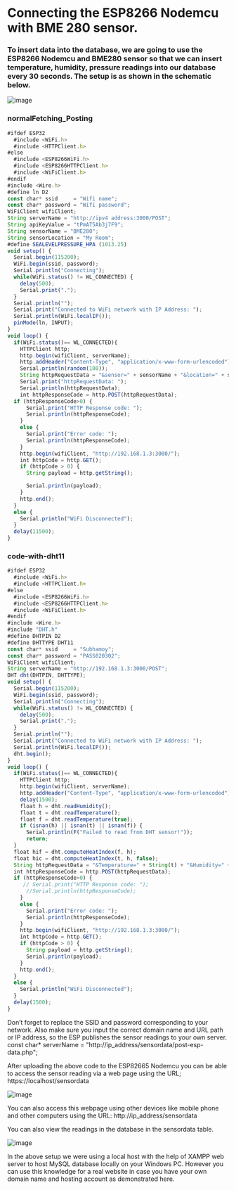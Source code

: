 # Connecting the ESP8266 Nodemcu with BME 280 sensor.
### To insert data into the database, we are going to use the ESP8266 Nodemcu and BME280 sensor so that we can insert temperature, humidity, pressure readings into our database every 30 seconds. The setup is as shown in the schematic below.

![image](https://user-images.githubusercontent.com/83543768/207245733-6873c8ae-05a2-42b9-8439-c35db1a51185.png)


### normalFetching_Posting
```js
#ifdef ESP32
  #include <WiFi.h>
  #include <HTTPClient.h>
#else
  #include <ESP8266WiFi.h>
  #include <ESP8266HTTPClient.h>
  #include <WiFiClient.h>
#endif
#include <Wire.h>
#define ln D2
const char* ssid     = "Wifi name";
const char* password = "Wifi password";
WiFiClient wifiClient;
String serverName = "http://ipv4 address:3000/POST";
String apiKeyValue = "tPmAT5Ab3j7F9";
String sensorName = "BME280";
String sensorLocation = "My Room";
#define SEALEVELPRESSURE_HPA (1013.25)
void setup() {
  Serial.begin(115200);
  WiFi.begin(ssid, password);
  Serial.println("Connecting");
  while(WiFi.status() != WL_CONNECTED) { 
    delay(500);
    Serial.print(".");
  }
  Serial.println("");
  Serial.print("Connected to WiFi network with IP Address: ");
  Serial.println(WiFi.localIP());
  pinMode(ln, INPUT);  
}
void loop() {
  if(WiFi.status()== WL_CONNECTED){
    HTTPClient http;
    http.begin(wifiClient, serverName);
    http.addHeader("Content-Type", "application/x-www-form-urlencoded");
    Serial.println(random(100));
    String httpRequestData = "&sensor=" + sensorName + "&location=" + sensorLocation + "&value1=" + digitalRead(ln);
    Serial.print("httpRequestData: ");
    Serial.println(httpRequestData);
    int httpResponseCode = http.POST(httpRequestData);
  if (httpResponseCode>0) {
      Serial.print("HTTP Response code: ");
      Serial.println(httpResponseCode);
    }
    else {
      Serial.print("Error code: ");
      Serial.println(httpResponseCode);
    }
    http.begin(wifiClient, "http://192.168.1.3:3000/");
    int httpCode = http.GET(); 
    if (httpCode > 0) {
      String payload = http.getString(); 

      Serial.println(payload);
    }
    http.end();
  }
  else {
    Serial.println("WiFi Disconnected");
  }
  delay(11500);  
}
```

### code-with-dht11
```js
#ifdef ESP32
  #include <WiFi.h>
  #include <HTTPClient.h>
#else
  #include <ESP8266WiFi.h>
  #include <ESP8266HTTPClient.h>
  #include <WiFiClient.h>
#endif
#include <Wire.h>
#include "DHT.h"
#define DHTPIN D2 
#define DHTTYPE DHT11
const char* ssid     = "Subhamoy";
const char* password = "PASS020302";
WiFiClient wifiClient;
String serverName = "http://192.168.1.3:3000/POST";
DHT dht(DHTPIN, DHTTYPE);
void setup() {
  Serial.begin(115200);
  WiFi.begin(ssid, password);
  Serial.println("Connecting");
  while(WiFi.status() != WL_CONNECTED) { 
    delay(500);
    Serial.print(".");
  }
  Serial.println("");
  Serial.print("Connected to WiFi network with IP Address: ");
  Serial.println(WiFi.localIP());
  dht.begin();  
}
void loop() {
  if(WiFi.status()== WL_CONNECTED){
    HTTPClient http;
    http.begin(wifiClient, serverName);
    http.addHeader("Content-Type", "application/x-www-form-urlencoded");
    delay(1500);
    float h = dht.readHumidity();
    float t = dht.readTemperature();
    float f = dht.readTemperature(true);
    if (isnan(h) || isnan(t) || isnan(f)) {
      Serial.println(F("Failed to read from DHT sensor!"));
      return;
  }
  float hif = dht.computeHeatIndex(f, h);
  float hic = dht.computeHeatIndex(t, h, false);
  String httpRequestData = "&Temperature=" + String(t) + "&Humidity=" + String(h) + "&Heat Index=" + String(hic)+" "+String(hif);
  int httpResponseCode = http.POST(httpRequestData);
  if (httpResponseCode>0) {
     // Serial.print("HTTP Response code: ");
      //Serial.println(httpResponseCode);
    }
    else {
      Serial.print("Error code: ");
      Serial.println(httpResponseCode);
    }
    http.begin(wifiClient, "http://192.168.1.3:3000/");
    int httpCode = http.GET(); 
    if (httpCode > 0) {
      String payload = http.getString(); 
      Serial.println(payload);
    }
    http.end();
  }
  else {
    Serial.println("WiFi Disconnected");
  }
  delay(1500);  
}
```


Don’t forget to replace the SSID and password corresponding to your network. Also make sure you input the correct domain name and URL path or IP address, so the ESP publishes the sensor readings to your own server.
const char* serverName = "http://ip_address/sensordata/post-esp-data.php";

After uploading the above code to the ESP82665 Nodemcu you can be able to access the sensor reading via a web page using the URL; https://localhost/sensordata

![image](https://user-images.githubusercontent.com/83543768/207245984-89bf4766-3152-4a32-af71-bd0f54193a62.png)

You can also access this webpage using other devices like mobile phone and other computers using the URL: http://ip_address/sensordata

You can also view the readings in the database in the sensordata table.

![image](https://user-images.githubusercontent.com/83543768/207246033-551d511e-2247-4e84-85e2-d0bbe4de9867.png)

In the above setup we were using a local host with the help of XAMPP web server to host MySQL database locally on your Windows PC. However you can use this knowledge for a real website in case you have your own domain name and hosting account as demonstrated here.

